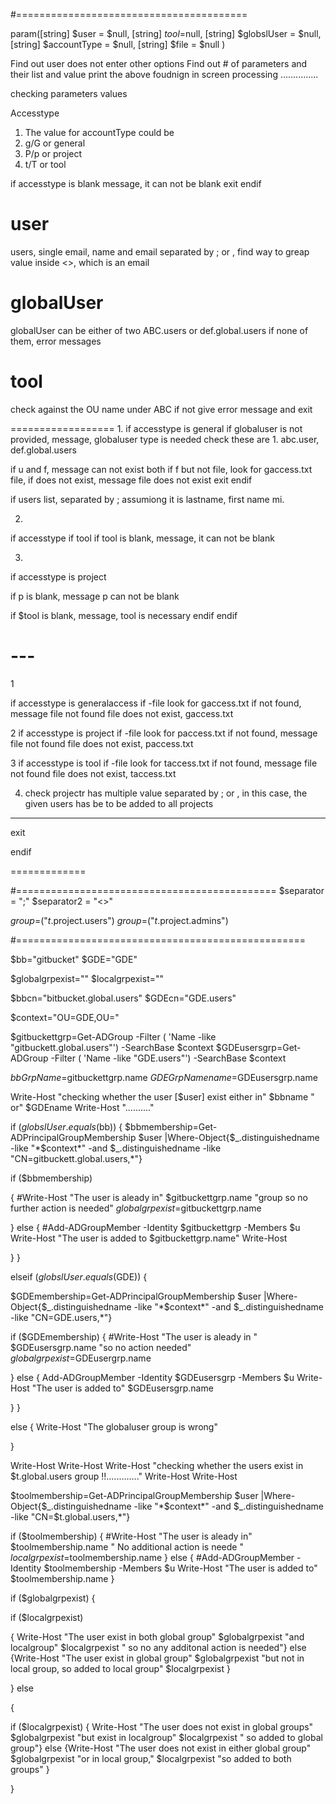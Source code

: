 #========================================

param([string] $user = $null,
      [string] $tool=$null,
      [string] $globslUser = $null,
      [string] $accountType = $null,
      [string] $file = $null 
      )


Find out user does not enter other options 
Find out # of parameters and their list and value 
print the above foudnign in screen 
processing ...............


checking parameters values

Accesstype 

1. The value for accountType could be 
1. g/G or general 
2. P/p or project
3. t/T or tool 

if accesstype is blank
message, it can not be blank
exit
endif 



user
====
users, single email, name and email separated by ; or ,
find way to greap value inside <>, which is an email 

globalUser
==========
globalUser  can be either of two ABC.users or def.global.users if none of them, error messages 

tool
====
check against the OU name under ABC
if not give error message and exit



==================
1. 
if accesstype is general
if globaluser is not provided, 
message, globaluser type is needed
check these are 1. abc.user, def.global.users

if u and f, message can not exist both 
if f but not file, 
look for gaccess.txt file,
if does not exist, 
message file does not exist
exit
endif


if users list, separated by ; assumiong it is lastname, first name mi. <email>

2.
if accesstype if tool
if tool is blank, message, it can not be blank


3. 
if accesstype is project

if p is blank, 
message p can not be blank

if $tool is blank, message, tool is necessary 
endif
endif




# ---
1

if accesstype is generalaccess
if -file 
look for gaccess.txt
if not found, 
message file not found 
file does not exist, gaccess.txt 

2
if accesstype is project 
if -file 
look for paccess.txt
if not found, 
message file not found 
file does not exist, paccess.txt 

3
if accesstype is tool 
if -file 
look for taccess.txt
if not found, 
message file not found 
file does not exist, taccess.txt 


4. check projectr has multiple value separated by ; or ,
in this case, the given users has be to be added to all projects

---
exit

endif






=============




#=============================================
$separator = ";"
$separator2 = "<>"

$group=$("$t.$project.users")
$group=$("$t.$project.admins")


#==================================================

$bb="gitbucket"
$GDE="GDE"

$globalgrpexist=""
$localgrpexist=""
      
$bbcn="bitbucket.global.users"
$GDEcn="GDE.users"


$context="OU=GDE,OU="

$gitbuckettgrp=Get-ADGroup -Filter  ( 'Name -like "gitbuckett.global.users"') -SearchBase $context
$GDEusersgrp=Get-ADGroup -Filter  ( 'Name -like "GDE.users"') -SearchBase $context

$bbGrpName=$gitbuckettgrp.name
$GDEGrpNamename=$GDEusersgrp.name


Write-Host "checking whether the user [$user] exist either in" $bbname " or" $GDEname
Write-Host ".........."



if ($globslUser.equals($bb))
{
$bbmembership=Get-ADPrincipalGroupMembership $user |Where-Object{$_.distinguishedname -like "*$context*"  -and $_.distinguishedname -like "CN=gitbuckett.global.users,*"}

if ($bbmembership)

{
#Write-Host "The user is aleady in"  $gitbuckettgrp.name "group so no further action is needed"
$globalgrpexist=$gitbuckettgrp.name

}
else
{
#Add-ADGroupMember -Identity $gitbuckettgrp -Members  $u
Write-Host "The user is added to $gitbuckettgrp.name"
Write-Host

}
}

elseif ($globslUser.equals($GDE))
{

$GDEmembership=Get-ADPrincipalGroupMembership $user |Where-Object{$_.distinguishedname -like "*$context*"  -and $_.distinguishedname -like "CN=GDE.users,*"}


if ($GDEmembership)
{
#Write-Host "The user is aleady in  " $GDEusersgrp.name "so no action needed"
$globalgrpexist=$GDEusergrp.name


}
else
{
Add-ADGroupMember -Identity $GDEusersgrp -Members  $u
Write-Host "The user is added to" $GDEusersgrp.name

}
}

else
{
Write-Host "The globaluser group is wrong"

}

Write-Host
Write-Host
Write-Host "checking whether the users exist in $t.global.users group  !!............."
Write-Host
Write-Host




$toolmembership=Get-ADPrincipalGroupMembership $user |Where-Object{$_.distinguishedname -like "*$context*"  -and $_.distinguishedname -like "CN=$t.global.users,*"}


if ($toolmembership)
{
#Write-Host  "The user is aleady in" $toolmembership.name " No additional action is neede " 
$localgrpexist=$toolmembership.name
}
else
{
#Add-ADGroupMember -Identity $toolmembership  -Members  $u
Write-Host "The user is added to" $toolmembership.name
}





if ($globalgrpexist)
{

if ($localgrpexist)

{ Write-Host "The user exist in both global  group" $globalgrpexist "and localgroup" $localgrpexist " so no any additonal action is needed"}
else
{Write-Host "The user exist in global group" $globalgrpexist "but not in local group,  so added to local group" $localgrpexist
}

}
else

{
   
if ($localgrpexist)
{ Write-Host "The user does not exist in  global  groups" $globalgrpexist "but exist in localgroup" $localgrpexist " so added to global group"}
else
{Write-Host "The user does not exist in either global group" $globalgrpexist "or in local group," $localgrpexist "so added to both groups"
}

}



